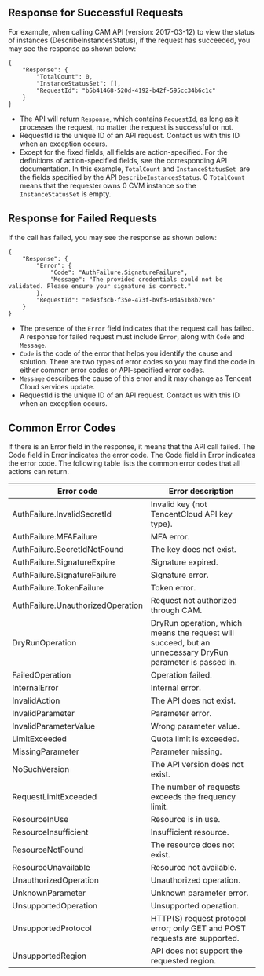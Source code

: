 ﻿## Response for Successful Requests
 
For example, when calling CAM API (version: 2017-03-12) to view the status of instances (DescribeInstancesStatus), if the request has succeeded, you may see the response as shown below:

    {
        "Response": {
            "TotalCount": 0,
            "InstanceStatusSet": [],
            "RequestId": "b5b41468-520d-4192-b42f-595cc34b6c1c"
        }
    }

* The API will return `Response`, which contains `RequestId`, as long as it processes the request, no matter the request is successful or not.
* RequestId is the unique ID of an API request. Contact us with this ID when an exception occurs.
* Except for the fixed fields, all fields are action-specified. For the definitions of action-specified fields, see the corresponding API documentation. In this example, `TotalCount` and `InstanceStatusSet `are the fields specified by the API `DescribeInstancesStatus`. 0 `TotalCount` means that the requester owns 0 CVM instance so the `InstanceStatusSet` is empty.

## Response for Failed Requests

If the call has failed, you may see the response as shown below:

    {
        "Response": {
            "Error": {
                "Code": "AuthFailure.SignatureFailure",
                "Message": "The provided credentials could not be validated. Please ensure your signature is correct."
            },
            "RequestId": "ed93f3cb-f35e-473f-b9f3-0d451b8b79c6"
        }
    }

* The presence of the `Error` field indicates that the request call has failed. A response for failed request must include `Error`, along with `Code` and `Message`.
* `Code` is the code of the error that helps you identify the cause and solution. There are two types of error codes so you may find the code in either common error codes or API-specified error codes.
* `Message` describes the cause of this error and it may change as Tencent Cloud services update.
* RequestId is the unique ID of an API request. Contact us with this ID when an exception occurs.


## Common Error Codes


If there is an Error field in the response, it means that the API call failed. The Code field in Error indicates the error code. The Code field in Error indicates the error code. The following table lists the common error codes that all actions can return.


| Error code | Error description |
|----------|----------|
| AuthFailure.InvalidSecretId | Invalid key (not TencentCloud API key type). |
| AuthFailure.MFAFailure | MFA error. |
| AuthFailure.SecretIdNotFound | The key does not exist. |
| AuthFailure.SignatureExpire | Signature expired. |
| AuthFailure.SignatureFailure | Signature error. |
| AuthFailure.TokenFailure | Token error. |
| AuthFailure.UnauthorizedOperation | Request not authorized through CAM. |
| DryRunOperation | DryRun operation, which means the request will succeed, but an unnecessary DryRun parameter is passed in. |
| FailedOperation | Operation failed. |
| InternalError | Internal error. |
| InvalidAction | The API does not exist. |
| InvalidParameter | Parameter error. |
| InvalidParameterValue | Wrong parameter value. |
| LimitExceeded | Quota limit is exceeded. |
| MissingParameter | Parameter missing. |
| NoSuchVersion | The API version does not exist. |
| RequestLimitExceeded | The number of requests exceeds the frequency limit. |
| ResourceInUse | Resource is in use. |
| ResourceInsufficient | Insufficient resource. |
| ResourceNotFound | The resource does not exist. |
| ResourceUnavailable | Resource not available. |
| UnauthorizedOperation | Unauthorized operation. |
| UnknownParameter | Unknown parameter error. |
| UnsupportedOperation | Unsupported operation. |
| UnsupportedProtocol | HTTP(S) request protocol error; only GET and POST requests are supported. |
| UnsupportedRegion | API does not support the requested region. |
